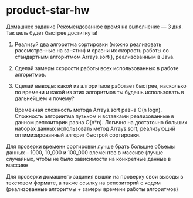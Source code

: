# product-star-hw
Домашнее задание
Рекомендованное время на выполнение — 3 дня. Так цель будет быстрее достигнута!

1. Реализуй два алгоритма сортировки (можно реализовать рассмотренные на занятии) и сравни их скорость работы со стандартным алгоритмом Arrays.sort(), реализованным в Java.

2. Сделай замеры скорости работы всех использованных в работе алгоритмов.

3. Сделай выводы: какой из алгоритмов работает быстрее, насколько по времени и какой из этих алгоритмов ты будешь использовать в дальнейшем и почему?

   Временная сложность метода Arrays.sort равна O(n logn). Сложность алгориитма пузьком и вставками реализованные в данном репозитории равна O(n*n). Логично на достаточно больших наборах данных
   использовать метод Arrays.sort, реализующий оптимизированный алгорит быстрой сортировки. 

Для проверки времени сортировки лучше брать большие объемы данных – 1000, 10_000 и 100_000 элементов в массиве (лучше случайных, чтобы не было зависимости на конкретные данные в массиве

Для проверки домашнего задания вышли на проверку свои выводы в текстовом формате, а также ссылку на репозиторий с кодом (реализованные алгоритмы + замеры времени работы алгоритмов)
